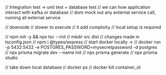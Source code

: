 // Integration test -> unit test + database test
// we can how application interact with kafka or database
// dont mock out any external service call, running all external service

// downside
// slower to execute
// it add complixity
// local setup is required

// npm init -y && npx tsc --init
// mkdir src dist
// changes made in tsconfig.json
// npm i @types/express
// start docker locally ->
// docker run -p 5432:5432 -e POSTGRES_PASSWORD=mysecretpassword  -d postgres
// npx prisma migrate dev --name init
// npx prisma generate
// npx prisma studio

// take down local database
// docker ps
// docker kill container_id
